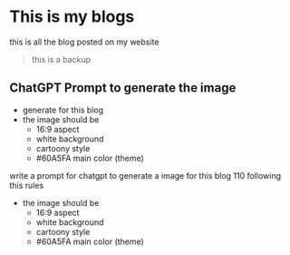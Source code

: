 # This is my blogs

this is all the blog posted on my website

> this is a backup

## ChatGPT Prompt to generate the image

- generate for this blog
- the image should be
  - 16:9 aspect
  - white background
  - cartoony style
  - #60A5FA main color (theme)

write a prompt for chatgpt to generate a image for this blog 110 following this rules

- the image should be
  - 16:9 aspect
  - white background
  - cartoony style
  - #60A5FA main color (theme)
